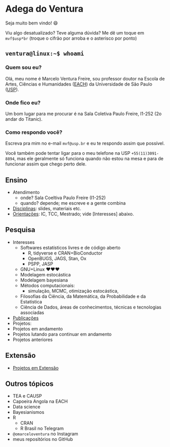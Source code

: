 # Adega do Ventura

Seja muito bem vindo! 😄

Viu algo desatualizado? Teve alguma dúvida? Me dê um toque em `mvf$usp*br` (troque o cifrão por arroba e o asterisco por ponto)

## `ventura@linux:~$ whoami`

### Quem sou eu?

Olá, meu nome é Marcelo Ventura Freire, sou professor doutor na Escola de Artes, Ciências e Humanidades ([EACH](https://www.each.usp.br)) da Universidade de São Paulo ([USP](https://www.usp.br)).

### Onde fico eu?

Um bom lugar para me procurar é na Sala Coletiva Paulo Freire, I1-252 (2o andar do Titanic).

### Como respondo você?

Escreva pra mim no e-mail `mvf@usp.br` e eu te respondo assim que possível.

Você também pode tentar ligar para o meu telefone na USP `+55(11)3091-8894`, mas ele geralmente só funciona quando não estou na mesa e para de funcionar assim que chego perto dele.

## Ensino

-   Atendimento
    -   onde? Sala Coeltiva Paulo Freire (I1-252)
    -   quando? depende; me escreve e a gente combina
-   [Disciplinas](disciplinas.md): slides, materiais etc.
-   [Orientações](orientações.md): IC, TCC, Mestrado; vide [Interesses] abaixo.

## Pesquisa

- Interesses
    - Softwares estatísticos livres e de código aberto
        - R, tidyverse e CRAN+BioConductor
        - OpenBUGS, JAGS, Stan, Ox
        - PSPP, JASP
    - GNU+Linux ♥♥♥️
    - Modelagem estocástica
    - Modelagem bayesiana
    - Métodos computacionais: 
        - simulação, MCMC, otimização estocástica, 
    - Filosofias da Ciência, da Matemática, da Probabilidade e da Estatística
    - Ciência de Dados, áreas de conhecimentos, técnicas e tecnologias associadas
- [Publicações](publicações.md)
- Projetos: 
- Projetos em andamento
- Projetos lutando para continuar em andamento
- Projetos anteriores

## Extensão

- [Projetos em Extensão](extensão.md)

<!-- ## Cultura -->

<!-- ## Inovação -->

## Outros tópicos

-   TEA e CAUSP
-   Capoeira Angola na EACH
-   Data science
-   Bayesianismos
-   R
    -   CRAN
    -   R Brasil no Telegram
-   `@omarceloventura` no Instagram
-   meus repositórios no GitHub
